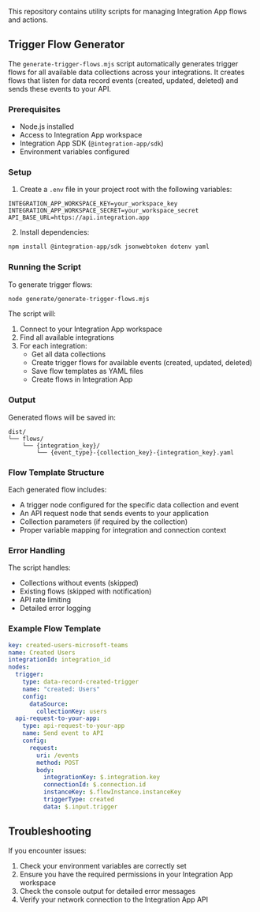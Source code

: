 This repository contains utility scripts for managing Integration App flows and actions.

## Trigger Flow Generator

The `generate-trigger-flows.mjs` script automatically generates trigger flows for all available data collections across your integrations. It creates flows that listen for data record events (created, updated, deleted) and sends these events to your API.

### Prerequisites

- Node.js installed
- Access to Integration App workspace
- Integration App SDK (`@integration-app/sdk`)
- Environment variables configured

### Setup

1. Create a `.env` file in your project root with the following variables:
```env
INTEGRATION_APP_WORKSPACE_KEY=your_workspace_key
INTEGRATION_APP_WORKSPACE_SECRET=your_workspace_secret
API_BASE_URL=https://api.integration.app
```

2. Install dependencies:
```bash
npm install @integration-app/sdk jsonwebtoken dotenv yaml
```

### Running the Script

To generate trigger flows:
```bash
node generate/generate-trigger-flows.mjs
```

The script will:
1. Connect to your Integration App workspace
2. Find all available integrations
3. For each integration:
   - Get all data collections
   - Create trigger flows for available events (created, updated, deleted)
   - Save flow templates as YAML files
   - Create flows in Integration App

### Output

Generated flows will be saved in:
```
dist/
└── flows/
    └── {integration_key}/
        └── {event_type}-{collection_key}-{integration_key}.yaml
```

### Flow Template Structure

Each generated flow includes:
- A trigger node configured for the specific data collection and event
- An API request node that sends events to your application
- Collection parameters (if required by the collection)
- Proper variable mapping for integration and connection context

### Error Handling

The script handles:
- Collections without events (skipped)
- Existing flows (skipped with notification)
- API rate limiting
- Detailed error logging

### Example Flow Template

```yaml
key: created-users-microsoft-teams
name: Created Users
integrationId: integration_id
nodes:
  trigger:
    type: data-record-created-trigger
    name: "created: Users"
    config:
      dataSource:
        collectionKey: users
  api-request-to-your-app:
    type: api-request-to-your-app
    name: Send event to API
    config:
      request:
        uri: /events
        method: POST
        body:
          integrationKey: $.integration.key
          connectionId: $.connection.id
          instanceKey: $.flowInstance.instanceKey
          triggerType: created
          data: $.input.trigger
```

## Troubleshooting

If you encounter issues:
1. Check your environment variables are correctly set
2. Ensure you have the required permissions in your Integration App workspace
3. Check the console output for detailed error messages
4. Verify your network connection to the Integration App API
